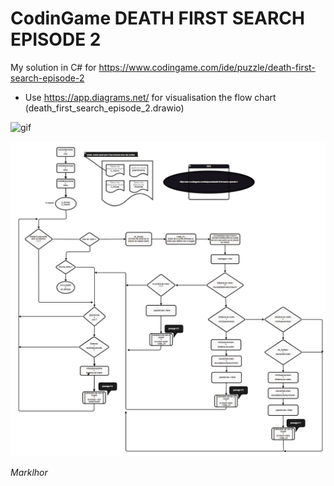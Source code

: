 # CodinGame DEATH FIRST SEARCH EPISODE 2

My solution in C# for 
https://www.codingame.com/ide/puzzle/death-first-search-episode-2

* Use https://app.diagrams.net/ for visualisation the flow chart (death_first_search_episode_2.drawio)

![gif](img/death_first_search_episode_2.gif)

![logigramme](./img/logigramme.jpg)

*Marklhor*
